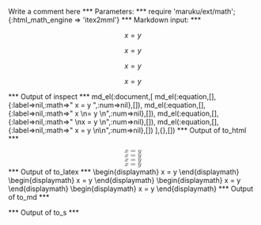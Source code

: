 Write a comment here
*** Parameters: ***
require 'maruku/ext/math';{:html_math_engine => 'itex2mml'}
*** Markdown input: ***

$$ x = y $$

$$ x 
= y $$

$$ 
x = y $$

$$ x = y 
$$

*** Output of inspect ***
md_el(:document,[
	md_el(:equation,[],{:label=>nil,:math=>" x = y ",:num=>nil},[]),
	md_el(:equation,[],{:label=>nil,:math=>" x \n= y \n",:num=>nil},[]),
	md_el(:equation,[],{:label=>nil,:math=>" \nx = y \n",:num=>nil},[]),
	md_el(:equation,[],{:label=>nil,:math=>" x = y \n\n",:num=>nil},[])
],{},[])
*** Output of to_html ***
<div class="maruku-equation"><math xmlns="http://www.w3.org/1998/Math/MathML" display="block" class="maruku-mathml"><mi>x</mi><mo>=</mo><mi>y</mi></math></div><div class="maruku-equation"><math xmlns="http://www.w3.org/1998/Math/MathML" display="block" class="maruku-mathml"><mi>x</mi><mo>=</mo><mi>y</mi></math></div><div class="maruku-equation"><math xmlns="http://www.w3.org/1998/Math/MathML" display="block" class="maruku-mathml"><mi>x</mi><mo>=</mo><mi>y</mi></math></div><div class="maruku-equation"><math xmlns="http://www.w3.org/1998/Math/MathML" display="block" class="maruku-mathml"><mi>x</mi><mo>=</mo><mi>y</mi></math></div>
*** Output of to_latex ***
\begin{displaymath}
x = y
\end{displaymath}
\begin{displaymath}
x 
= y
\end{displaymath}
\begin{displaymath}
x = y
\end{displaymath}
\begin{displaymath}
x = y
\end{displaymath}
*** Output of to_md ***

*** Output of to_s ***

